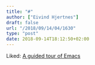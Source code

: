 ```yaml
---
title: "#"
author: ["Eivind Hjertnes"]
draft: false
url: "/2018/09/14/04/1630"
type: "post"
date: 2018-09-14T18:12:50+02:00
---
```


Liked: [A guided tour of
Emacs](https://www.gnu.org/software/emacs/tour/)
